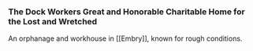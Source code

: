 ### The Dock Workers Great and Honorable Charitable Home for the Lost and Wretched

An orphanage and workhouse in [[Embry]], known for rough conditions.
